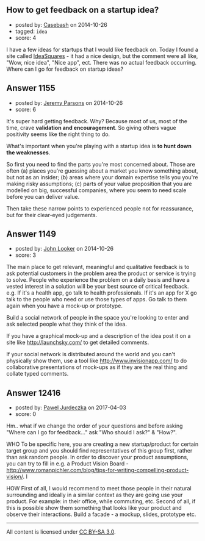 ## How to get feedback on a startup idea?

- posted by: [Casebash](https://stackexchange.com/users/55284/casebash) on 2014-10-26
- tagged: `idea`
- score: 4

I have a few ideas for startups that I would like feedback on. Today I found a site called [IdeaSquares][1] - it had a nice design, but the comment were all like, "Wow, nice idea", "Nice app", ect. There was no actual feedback occurring. Where can I go for feedback on startup ideas?

  [1]: http://ideasquares.com/squares/1462/reflect


## Answer 1155

- posted by: [Jeremy Parsons](https://stackexchange.com/users/497810/jeremy-parsons) on 2014-10-26
- score: 6

It's super hard getting feedback. Why? Because most of us, most of the time, crave **validation and encouragement**. So giving others vague positivity seems like the right thing to do.

What's important when you're playing with a startup idea is **to hunt down the weaknesses**.  

So first you need to find the parts you're most concerned about. Those are often (a) places you're guessing about a market you know something about, but not as an insider; (b) areas where your domain expertise tells you you're making risky assumptions; (c) parts of your value proposition that you are modelled on big, successful companies, where you seem to need scale before you can deliver value.

Then take these narrow points to experienced people not for reassurance, but for their clear-eyed judgements.


## Answer 1149

- posted by: [John Looker](https://stackexchange.com/users/5196682/john-looker) on 2014-10-26
- score: 3

The main place to get relevant, meaningful and qualitative feedback is to ask potential customers in the problem area the product or service is trying to solve. People who experience the problem on a daily basis and have a vested interest in a solution will be your best source of critical feedback. e.g. If it's a health app, go talk to health professionals. If it's an app for X go talk to the people who need or use those types of apps. Go talk to them again when you have a mock-up or prototype.

Build a social network of people in the space you're looking to enter and ask selected people what they think of the idea.

If you have a graphical mock-up and a description of the idea post it on a site like http://launchsky.com/ to get detailed comments.

If your social network is distributed around the world and you can't physically show them, use a tool like http://www.invisionapp.com/ to do collaborative presentations of mock-ups as if they are the real thing and collate typed comments.



## Answer 12416

- posted by: [Pawel Jurdeczka](https://stackexchange.com/users/6304886/pawel-jurdeczka) on 2017-04-03
- score: 0

Hm.. what if we change the order of your questions and before asking "Where can I go for feedback..." ask "Who should I ask?" & "How?". 

WHO
To be specific here, you are creating a new startup/product for certain target group and you should find representatives of this group first, rather than ask random people. In order to discover your product assumptions, you can try to fill in e.g. a Product Vision Board - http://www.romanpichler.com/blog/tips-for-writing-compelling-product-vision/. I

HOW
First of all, I would recommend to meet those people in their natural surrounding and ideally in a similar context as they are going use your product. For example: in their office, while commuting, etc. Second of all, if this is possible show them something that looks like your product and observe their interactions. Build a facade - a mockup, slides, prototype etc. 



---

All content is licensed under [CC BY-SA 3.0](https://creativecommons.org/licenses/by-sa/3.0/).
